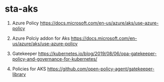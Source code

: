 # sta-aks

1. Azure Policy
https://docs.microsoft.com/en-us/azure/aks/use-azure-policy

2. Azure Polciy addon for Aks
https://docs.microsoft.com/en-us/azure/aks/use-azure-policy

3. Gatekeeper
https://kubernetes.io/blog/2019/08/06/opa-gatekeeper-policy-and-governance-for-kubernetes/
4. Policies for AKS
https://github.com/open-policy-agent/gatekeeper-library
